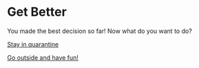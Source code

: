 # Get Better
You made the best decision so far! Now what do you want to do?

[Stay in quarantine](CasesDecreases.md)

[Go outside and have fun!](CasesIncreases.md)